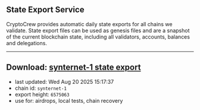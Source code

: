 ## State Export Service
CryptoCrew provides automatic daily state exports for all chains we validate. State export files can be used as genesis files and are a snapshot of the current blockchain state, including all validators, accounts, balances and delegations.

---
**Download: [synternet-1 state export](https://dl-eu2.ccvalidators.com/SERVICE/synternet/synternet-1_export_6575063.json)**
---

- last updated: Wed Aug 20 2025 15:17:37
- chain id: `synternet-1`
- export height: `6575063`
- use for: airdrops, local tests, chain recovery

